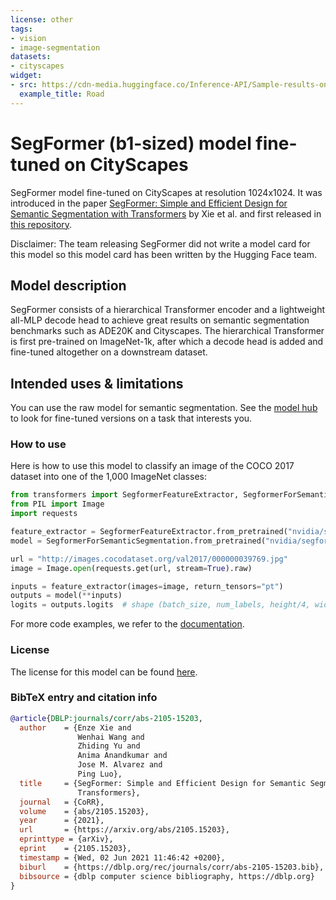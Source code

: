 ```yaml
---
license: other
tags:
- vision
- image-segmentation
datasets:
- cityscapes
widget:
- src: https://cdn-media.huggingface.co/Inference-API/Sample-results-on-the-Cityscapes-dataset-The-above-images-show-how-our-method-can-handle.png
  example_title: Road
---
```


# SegFormer (b1-sized) model fine-tuned on CityScapes

SegFormer model fine-tuned on CityScapes at resolution 1024x1024. It was introduced in the paper [SegFormer: Simple and Efficient Design for Semantic Segmentation with Transformers](https://arxiv.org/abs/2105.15203) by Xie et al. and first released in [this repository](https://github.com/NVlabs/SegFormer). 

Disclaimer: The team releasing SegFormer did not write a model card for this model so this model card has been written by the Hugging Face team.

## Model description

SegFormer consists of a hierarchical Transformer encoder and a lightweight all-MLP decode head to achieve great results on semantic segmentation benchmarks such as ADE20K and Cityscapes. The hierarchical Transformer is first pre-trained on ImageNet-1k, after which a decode head is added and fine-tuned altogether on a downstream dataset.

## Intended uses & limitations

You can use the raw model for semantic segmentation. See the [model hub](https://huggingface.co/models?other=segformer) to look for fine-tuned versions on a task that interests you.

### How to use

Here is how to use this model to classify an image of the COCO 2017 dataset into one of the 1,000 ImageNet classes:

```python
from transformers import SegformerFeatureExtractor, SegformerForSemanticSegmentation
from PIL import Image
import requests

feature_extractor = SegformerFeatureExtractor.from_pretrained("nvidia/segformer-b1-finetuned-cityscapes-1024-1024")
model = SegformerForSemanticSegmentation.from_pretrained("nvidia/segformer-b1-finetuned-cityscapes-1024-1024")

url = "http://images.cocodataset.org/val2017/000000039769.jpg"
image = Image.open(requests.get(url, stream=True).raw)

inputs = feature_extractor(images=image, return_tensors="pt")
outputs = model(**inputs)
logits = outputs.logits  # shape (batch_size, num_labels, height/4, width/4)
```

For more code examples, we refer to the [documentation](https://huggingface.co/transformers/model_doc/segformer.html#).

### License

The license for this model can be found [here](https://github.com/NVlabs/SegFormer/blob/master/LICENSE).

### BibTeX entry and citation info

```bibtex
@article{DBLP:journals/corr/abs-2105-15203,
  author    = {Enze Xie and
               Wenhai Wang and
               Zhiding Yu and
               Anima Anandkumar and
               Jose M. Alvarez and
               Ping Luo},
  title     = {SegFormer: Simple and Efficient Design for Semantic Segmentation with
               Transformers},
  journal   = {CoRR},
  volume    = {abs/2105.15203},
  year      = {2021},
  url       = {https://arxiv.org/abs/2105.15203},
  eprinttype = {arXiv},
  eprint    = {2105.15203},
  timestamp = {Wed, 02 Jun 2021 11:46:42 +0200},
  biburl    = {https://dblp.org/rec/journals/corr/abs-2105-15203.bib},
  bibsource = {dblp computer science bibliography, https://dblp.org}
}
```
